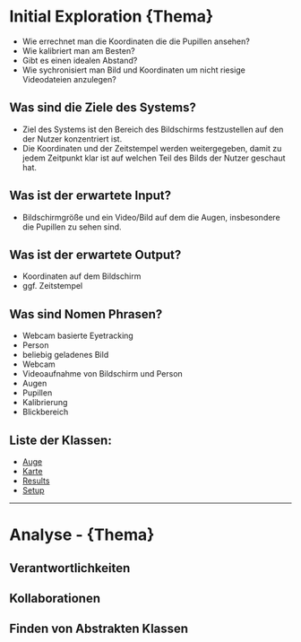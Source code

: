 # Initial Exploration {Thema}

<!-- Hier alles aufschreiben, was interessant erscheint! -->
- Wie errechnet man die Koordinaten die die Pupillen ansehen?
- Wie kalibriert man am Besten?
- Gibt es einen idealen Abstand?
- Wie sychronisiert man Bild und Koordinaten um nicht riesige Videodateien anzulegen?

## Was sind die Ziele des Systems?
<!-- Snow Cards können bei diesem Schritt helfen! -->
- Ziel des Systems ist den Bereich des Bildschirms festzustellen auf den der Nutzer konzentriert ist.
- Die Koordinaten und der Zeitstempel werden weitergegeben, damit zu jedem Zeitpunkt klar ist auf welchen Teil des Bilds der Nutzer geschaut hat.

## Was ist der erwartete Input?
- Bildschirmgröße und ein Video/Bild auf dem die Augen, insbesondere die Pupillen zu sehen sind.

## Was ist der erwartete Output?
- Koordinaten auf dem Bildschirm
- ggf. Zeitstempel

## Was sind Nomen Phrasen?
<!-- Alle relevanten Sachen aufschreiben, später kann aussortiert werden! -->
- Webcam basierte Eyetracking
- Person
- beliebig geladenes Bild
- Webcam
- Videoaufnahme von Bildschirm und Person
- Augen
- Pupillen
- Kalibrierung
- Blickbereich

## Liste der Klassen:
<!-- Erstmal alle aufschreiben, dann auswählen! (Kriterien siehe Vorgehensweise) -->
<!-- Warum sind die Klassen existent? Wenn das zu beantworten ist - u good! -->
<!-- ausgewählte Klassen mit Link, andere einklammern und CRC-Karte löschen -->
- [Auge](crc-auge.md)
- [Karte](crc-karte.md)
- [Results](crc-results.md)
- [Setup](crc-setup.md)

---

# Analyse - {Thema}
<!-- Hier Notizen zum Denkprozess! -->

## Verantwortlichkeiten
<!-- Wissen, welches verwaltet und angeboten wird, Aktion die angeboten werden, öffentliche Leistung -->
<!-- "Walkthrough" -> Szenarien zur Anwendung des Systems -->
<!-- Nichts, was eine andere Klasse machen könnte -->
<!-- Die Sachen die die Klasse macht -> keiner anderen Klasse geben -->
<!-- zentrale Verantwortlichkeiten vs verteilt -->

## Kollaborationen
<!-- Benutzeranfragen an Dienste, die benötigt werden um Veranwortlichkeiten zu erfüllen -->
<!-- enthüllen Kontroll- und Informationsflüsse, und somit Subsysteme -->
<!-- Können fehlende Verantwortlichkeiten offenbaren, bzw. fehlerhaft zugewiesene -->

## Finden von Abstrakten Klassen
<!-- Konkrete Klassen: Instanziierung und Vererbung
     Abstrakte Klassen: Nur Vererbung! -->
<!-- Unterklassen sollten alle geerbten Verantwortlichkeiten unterstützen, eher noch mehr -->
<!-- Gemeinsame Verantwortlichkeiten sollten so weit hoch wie möglich geschoben werden -->
<!-- Abstrakte Klassen erben nie von Konkreten Klassen! -->
<!-- Klassen die keine neue Funktionalität hinzufügen sollten eliminiert werden! -->
<!-- Letzte Folien der Vorlesung sind hilfreich hierfür! -->